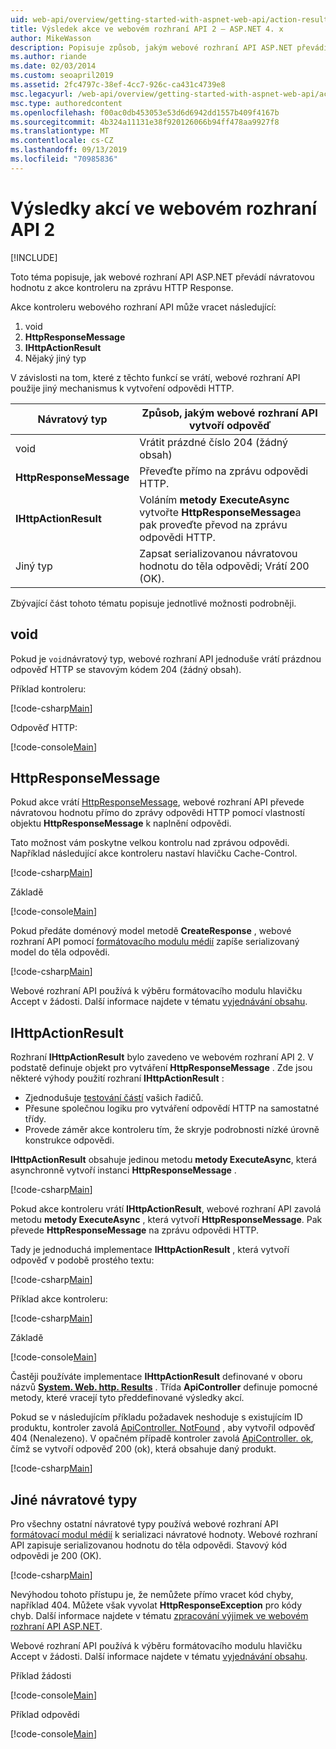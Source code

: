 ```yaml
---
uid: web-api/overview/getting-started-with-aspnet-web-api/action-results
title: Výsledek akce ve webovém rozhraní API 2 – ASP.NET 4. x
author: MikeWasson
description: Popisuje způsob, jakým webové rozhraní API ASP.NET převádí návratovou hodnotu z akce kontroleru na zprávu odpovědi HTTP v ASP.NET 4. x.
ms.author: riande
ms.date: 02/03/2014
ms.custom: seoapril2019
ms.assetid: 2fc4797c-38ef-4cc7-926c-ca431c4739e8
msc.legacyurl: /web-api/overview/getting-started-with-aspnet-web-api/action-results
msc.type: authoredcontent
ms.openlocfilehash: f00ac0db453053e53d6d6942dd1557b409f4167b
ms.sourcegitcommit: 4b324a11131e38f920126066b94ff478aa9927f8
ms.translationtype: MT
ms.contentlocale: cs-CZ
ms.lasthandoff: 09/13/2019
ms.locfileid: "70985836"
---
```

# <a name="action-results-in-web-api-2"></a>Výsledky akcí ve webovém rozhraní API 2

[!INCLUDE[](~/includes/coreWebAPI.md)]

Toto téma popisuje, jak webové rozhraní API ASP.NET převádí návratovou hodnotu z akce kontroleru na zprávu HTTP Response.

Akce kontroleru webového rozhraní API může vracet následující:

1. void
2. **HttpResponseMessage**
3. **IHttpActionResult**
4. Nějaký jiný typ

V závislosti na tom, které z těchto funkcí se vrátí, webové rozhraní API použije jiný mechanismus k vytvoření odpovědi HTTP.

| Návratový typ | Způsob, jakým webové rozhraní API vytvoří odpověď |
| --- | --- |
| void | Vrátit prázdné číslo 204 (žádný obsah) |
| **HttpResponseMessage** | Převeďte přímo na zprávu odpovědi HTTP. |
| **IHttpActionResult** | Voláním **metody ExecuteAsync** vytvořte **HttpResponseMessage**a pak proveďte převod na zprávu odpovědi HTTP. |
| Jiný typ | Zapsat serializovanou návratovou hodnotu do těla odpovědi; Vrátí 200 (OK). |

Zbývající část tohoto tématu popisuje jednotlivé možnosti podrobněji.

## <a name="void"></a>void

Pokud je `void`návratový typ, webové rozhraní API jednoduše vrátí prázdnou odpověď HTTP se stavovým kódem 204 (žádný obsah).

Příklad kontroleru:

[!code-csharp[Main](action-results/samples/sample1.cs)]

Odpověď HTTP:

[!code-console[Main](action-results/samples/sample2.cmd)]

## <a name="httpresponsemessage"></a>HttpResponseMessage

Pokud akce vrátí [HttpResponseMessage](https://msdn.microsoft.com/library/system.net.http.httpresponsemessage.aspx), webové rozhraní API převede návratovou hodnotu přímo do zprávy odpovědi HTTP pomocí vlastností objektu **HttpResponseMessage** k naplnění odpovědi.

Tato možnost vám poskytne velkou kontrolu nad zprávou odpovědi. Například následující akce kontroleru nastaví hlavičku Cache-Control.

[!code-csharp[Main](action-results/samples/sample3.cs)]

Základě

[!code-console[Main](action-results/samples/sample4.cmd?highlight=2)]

Pokud předáte doménový model metodě **CreateResponse** , webové rozhraní API pomocí [formátovacího modulu médií](../formats-and-model-binding/media-formatters.md) zapíše serializovaný model do těla odpovědi.

[!code-csharp[Main](action-results/samples/sample5.cs)]

Webové rozhraní API používá k výběru formátovacího modulu hlavičku Accept v žádosti. Další informace najdete v tématu [vyjednávání obsahu](../formats-and-model-binding/content-negotiation.md).

## <a name="ihttpactionresult"></a>IHttpActionResult

Rozhraní **IHttpActionResult** bylo zavedeno ve webovém rozhraní API 2. V podstatě definuje objekt pro vytváření **HttpResponseMessage** . Zde jsou některé výhody použití rozhraní **IHttpActionResult** :

- Zjednodušuje [testování částí](../testing-and-debugging/unit-testing-controllers-in-web-api.md) vašich řadičů.
- Přesune společnou logiku pro vytváření odpovědí HTTP na samostatné třídy.
- Provede záměr akce kontroleru tím, že skryje podrobnosti nízké úrovně konstrukce odpovědi.

**IHttpActionResult** obsahuje jedinou metodu **metody ExecuteAsync**, která asynchronně vytvoří instanci **HttpResponseMessage** .

[!code-csharp[Main](action-results/samples/sample6.cs)]

Pokud akce kontroleru vrátí **IHttpActionResult**, webové rozhraní API zavolá metodu **metody ExecuteAsync** , která vytvoří **HttpResponseMessage**. Pak převede **HttpResponseMessage** na zprávu odpovědi HTTP.

Tady je jednoduchá implementace **IHttpActionResult** , která vytvoří odpověď v podobě prostého textu:

[!code-csharp[Main](action-results/samples/sample7.cs)]

Příklad akce kontroleru:

[!code-csharp[Main](action-results/samples/sample8.cs)]

Základě

[!code-console[Main](action-results/samples/sample9.cmd)]

Častěji používáte implementace **IHttpActionResult** definované v oboru názvů **[System. Web. http. Results](https://msdn.microsoft.com/library/system.web.http.results.aspx)** . Třída **ApiController** definuje pomocné metody, které vracejí tyto předdefinované výsledky akcí.

Pokud se v následujícím příkladu požadavek neshoduje s existujícím ID produktu, kontroler zavolá [ApiController. NotFound](https://msdn.microsoft.com/library/system.web.http.apicontroller.notfound.aspx) , aby vytvořil odpověď 404 (Nenalezeno). V opačném případě kontroler zavolá [ApiController. ok](https://msdn.microsoft.com/library/dn314591.aspx), čímž se vytvoří odpověď 200 (ok), která obsahuje daný produkt.

[!code-csharp[Main](action-results/samples/sample10.cs)]

## <a name="other-return-types"></a>Jiné návratové typy

Pro všechny ostatní návratové typy používá webové rozhraní API [formátovací modul médií](../formats-and-model-binding/media-formatters.md) k serializaci návratové hodnoty. Webové rozhraní API zapisuje serializovanou hodnotu do těla odpovědi. Stavový kód odpovědi je 200 (OK).

[!code-csharp[Main](action-results/samples/sample11.cs)]

Nevýhodou tohoto přístupu je, že nemůžete přímo vracet kód chyby, například 404. Můžete však vyvolat **HttpResponseException** pro kódy chyb. Další informace najdete v tématu [zpracování výjimek ve webovém rozhraní API ASP.NET](../error-handling/exception-handling.md).

Webové rozhraní API používá k výběru formátovacího modulu hlavičku Accept v žádosti. Další informace najdete v tématu [vyjednávání obsahu](../formats-and-model-binding/content-negotiation.md).

Příklad žádosti

[!code-console[Main](action-results/samples/sample12.cmd)]

Příklad odpovědi

[!code-console[Main](action-results/samples/sample13.cmd)]
